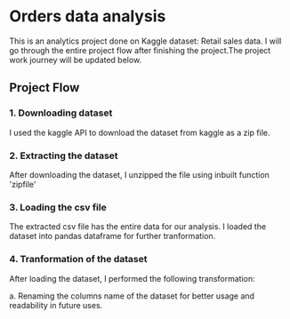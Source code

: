 
# Orders data analysis

This is an analytics project done on Kaggle dataset: Retail sales data. I will go through the entire project flow after finishing the project.The project work journey will be updated below.


## Project Flow

### 1. Downloading dataset
  I used the kaggle API to download the dataset from kaggle as a zip file.

### 2. Extracting the dataset
  After downloading the dataset, I unzipped the file using inbuilt function 'zipfile'

### 3. Loading the csv file
  The extracted csv file has the entire data for our analysis. I loaded the dataset into pandas dataframe for further tranformation.

### 4. Tranformation of the dataset 
  After loading the dataset, I performed the following transformation:
  
  a. Renaming the columns name of the dataset for better usage and readability in future uses.

